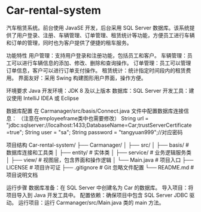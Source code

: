 # Car-rental-system
汽车租赁系统。前台使用 JavaSE 开发，后台采用 SQL Server 数据库。该系统提供了用户登录、注册、车辆管理、订单管理、租赁统计等功能，方便员工进行车辆和订单的管理，同时也为客户提供了便捷的租车服务。

功能特性
用户管理：支持用户登录和注册功能，包括员工和客户。
车辆管理：员工可以进行车辆信息的添加、修改、删除和查询操作。
订单管理：员工可以管理订单信息，客户可以进行订单支付操作。
租赁统计：统计指定时间段内的租赁费用。
界面友好：采用 Swing 构建图形用户界面，操作方便。

环境要求
Java 开发环境：JDK 8 及以上版本
数据库：SQL Server
开发工具：建议使用 IntelliJ IDEA 或 Eclipse

数据库配置
在 Carmanager/src/basis/Connect.java 文件中配置数据库连接信息：
（注意在employeeframe类中也需要修改）
String url = "jdbc:sqlserver://localhost:1433;DatabaseName=Car;trustServerCertificate=true";
String user = "sa";
String password = "tangyuan999";//对应密码

项目结构
Car-rental-system/
├── Carmanager/
│   ├── src/
│       ├── basis/          # 数据库连接和工具类
│       ├── entity/         # 实体类
│       ├── service/        # 业务逻辑服务类
│       ├── view/           # 视图层，包含界面和操作逻辑
│       └── Main.java       # 项目入口
├── LICENSE                 # 项目许可证
├── .gitignore              # Git 忽略文件配置
└── README.md               # 项目说明文档

运行步骤
数据库准备：在 SQL Server 中创建名为 Car 的数据库。
导入项目：将项目导入到 Java 开发工具中。
配置依赖：确保项目中包含 SQL Server JDBC 驱动。
运行项目：运行 Carmanager/src/Main.java 类的 main 方法。
